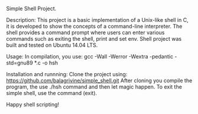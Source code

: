 Simple Shell Project.

Description:
This project is a basic implementation of a Unix-like shell in C, it is developed to show the concepts of a command-line interpreter.
The shell provides a command prompt where users can enter various commands such as exiting the shell, print and set env.
Shell project was built and tested on Ubuntu 14.04 LTS.

Usage:
In compilation, you use:
gcc -Wall -Werror -Wextra -pedantic -std=gnu89 *.c -o hsh

Installation and runnning:
Clone the project using:
https://github.com/balagrivine/simple_shell.git
After cloning you compile the program, the use ./hsh command and then let magic happen.
To exit the simple shell, use the command (exit).

Happy shell scripting!
